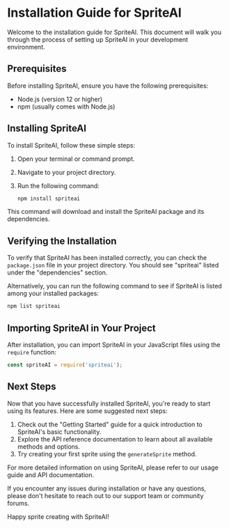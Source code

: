 # Installation Guide for SpriteAI

Welcome to the installation guide for SpriteAI. This document will walk you through the process of setting up SpriteAI in your development environment.

## Prerequisites

Before installing SpriteAI, ensure you have the following prerequisites:

- Node.js (version 12 or higher)
- npm (usually comes with Node.js)

## Installing SpriteAI

To install SpriteAI, follow these simple steps:

1. Open your terminal or command prompt.
2. Navigate to your project directory.
3. Run the following command:

   ```bash
   npm install spriteai
   ```

This command will download and install the SpriteAI package and its dependencies.

## Verifying the Installation

To verify that SpriteAI has been installed correctly, you can check the `package.json` file in your project directory. You should see "spriteai" listed under the "dependencies" section.

Alternatively, you can run the following command to see if SpriteAI is listed among your installed packages:

```bash
npm list spriteai
```

## Importing SpriteAI in Your Project

After installation, you can import SpriteAI in your JavaScript files using the `require` function:

```javascript
const spriteAI = require('spriteai');
```

## Next Steps

Now that you have successfully installed SpriteAI, you're ready to start using its features. Here are some suggested next steps:

1. Check out the "Getting Started" guide for a quick introduction to SpriteAI's basic functionality.
2. Explore the API reference documentation to learn about all available methods and options.
3. Try creating your first sprite using the `generateSprite` method.

For more detailed information on using SpriteAI, please refer to our usage guide and API documentation.

If you encounter any issues during installation or have any questions, please don't hesitate to reach out to our support team or community forums.

Happy sprite creating with SpriteAI!